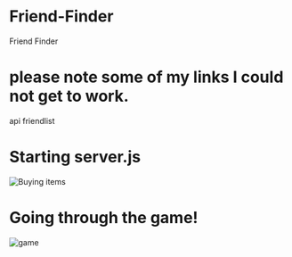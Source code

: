 # Friend-Finder
Friend Finder
# please note some of my links I could not get to work. 
api friendlist



# Starting server.js
![Buying items](https://user-images.githubusercontent.com/46428004/55602844-85bab600-5735-11e9-9cc3-531e626e46bb.gif)

# Going through the game!
![game](https://user-images.githubusercontent.com/46428004/55603185-6cb30480-5737-11e9-8ac1-ef57411ba285.gif)



